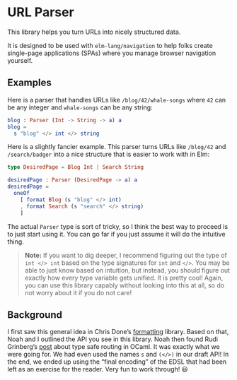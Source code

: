 # URL Parser

This library helps you turn URLs into nicely structured data.

It is designed to be used with `elm-lang/navigation` to help folks create single-page applications (SPAs) where you manage browser navigation yourself.


## Examples

Here is a parser that handles URLs like `/blog/42/whale-songs` where `42` can be any integer and `whale-songs` can be any string:

```elm
blog : Parser (Int -> String -> a) a
blog =
  s "blog" </> int </> string
```

Here is a slightly fancier example. This parser turns URLs like `/blog/42` and `/search/badger` into a nice structure that is easier to work with in Elm:

```elm
type DesiredPage = Blog Int | Search String

desiredPage : Parser (DesiredPage -> a) a
desiredPage =
  oneOf
    [ format Blog (s "blog" </> int)
    , format Search (s "search" </> string)
    ]
```

The actual `Parser` type is sort of tricky, so I think the best way to proceed is to just start using it. You can go far if you just assume it will do the intuitive thing.

> **Note:** If you want to dig deeper, I recommend figuring out the type of `int </> int` based on the type signatures for `int` and `</>`. You may be able to just know based on intuition, but instead, you should figure out exactly how every type variable gets unified. It is pretty cool! Again, you can use this library capably without looking into this at all, so do not worry about it if you do not care!


## Background

I first saw this general idea in Chris Done&rsquo;s [formatting][] library. Based on that, Noah and I outlined the API you see in this library. Noah then found Rudi Grinberg&rsquo;s [post][] about type safe routing in OCaml. It was exactly what we were going for. We had even used the names `s` and `(</>)` in our draft API! In the end, we ended up using the &ldquo;final encoding&rdquo; of the EDSL that had been left as an exercise for the reader. Very fun to work through! 😃

[formatting]: http://chrisdone.com/posts/formatting
[post]: http://rgrinberg.com/blog/2014/12/13/primitive-type-safe-routing/
